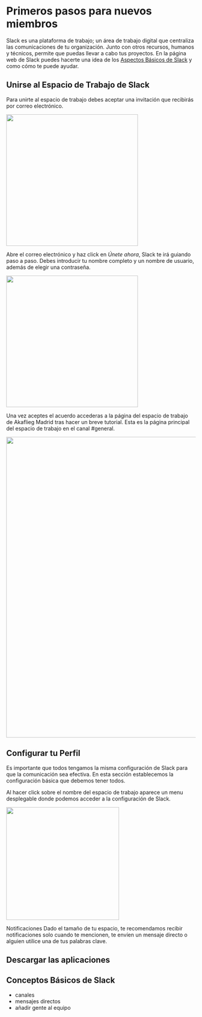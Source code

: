 # Primeros pasos para nuevos miembros

Slack es una plataforma de trabajo; un área de trabajo digital que centraliza las comunicaciones de tu organización. Junto con otros recursos, humanos y técnicos, permite que puedas llevar a cabo tus proyectos. En la página web de Slack puedes hacerte una idea de los [Aspectos Básicos de Slack] y como cómo te puede ayudar.

## Unirse al Espacio de Trabajo de Slack

Para unirte al espacio de trabajo debes aceptar una invitación que recibirás por correo electrónico. 

<img src="./img/email-invitacion.png" width="350">

Abre el correo electrónico y haz click en _Únete ahora_, Slack te irá guiando paso a paso. Debes introducir tu nombre completo y un nombre de usuario, además de elegir una contraseña.

<img src="./img/unete.png" width="350">

Una vez aceptes el acuerdo accederas a la página del espacio de trabajo de Akaflieg Madrid tras hacer un breve tutorial. Esta es la página principal del espacio de trabajo en el canal #general.

<img src="./img/espacio-de-trabajo.png" width="800">

## Configurar tu Perfil

Es importante que todos tengamos la misma configuración de Slack para que la comunicación sea efectiva. En esta sección establecemos la configuración básica que debemos tener todos.

Al hacer click sobre el nombre del espacio de trabajo aparece un menu desplegable donde podemos acceder a la configuración de Slack.

<img src="./img/menu.png" width="300">

Notificaciones
Dado el tamaño de tu espacio, te recomendamos recibir notificaciones solo cuando te mencionen, te envíen un mensaje directo o alguien utilice una de tus palabras clave.

## Descargar las aplicaciones



## Conceptos Básicos de Slack

- canales
- mensajes directos
- añadir gente al equipo


[Aspectos Básicos de Slack]: https://get.slack.help/hc/es/articles/115004071768
[Descargar aplicaciones]: https://get.slack.help/hc/es/articles/218080037-Primeros-pasos-para-nuevos-miembros#3.-descargar-las-aplicaciones-de-slack-para-ordenador-y-smartphone